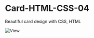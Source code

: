 # Card-HTML-CSS-04
Beautiful card design with CSS, HTML


![View](https://github.com/rq70/Card-HTML-CSS-04/assets/68390542/fc847eb3-d87e-4c23-b4a4-c175aa188199)
